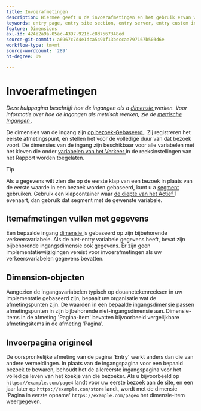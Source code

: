 ```yaml
---
title: Invoerafmetingen
description: Hiermee geeft u de invoerafmetingen en het gebruik ervan weer.
keywords: entry page, entry site section, entry server, entry custom insight
feature: Dimensions
exl-id: 424e2a9a-05ac-4397-921b-c8d7567348ed
source-git-commit: a6967c7d4e1dca5491f13beccaa797167b503d6e
workflow-type: tm+mt
source-wordcount: '289'
ht-degree: 0%

---
```


# Invoerafmetingen

*Deze hulppagina beschrijft hoe de ingangen als a [ dimensie ](overview.md) werken. Voor informatie over hoe de ingangen als metrisch werken, zie de [ metrische Ingangen ](../metrics/entries.md).*

De dimensies van de ingang zijn [ op bezoek-Gebaseerd ](../metrics/visits.md). Zij registreren het eerste afmetingspunt, en stellen het voor de volledige duur van dat bezoek voort. De dimensies van de ingang zijn beschikbaar voor alle variabelen met het kleven die onder [ variabelen van het Verkeer ](/help/admin/tools/manage-rs/edit-settings/c-traffic-variables/traffic-var.md) in de reeksinstellingen van het Rapport worden toegelaten.

>[!TIP]
>Als u gegevens wilt zien die op de eerste klap van een bezoek in plaats van de eerste waarde in een bezoek worden gebaseerd, kunt u a [ segment ](/help/components/segmentation/seg-overview.md) gebruiken. Gebruik een klapcontainer waar [ de diepte van het Actief ](hit-depth.md) 1 evenaart, dan gebruik dat segment met de gewenste variabele.

## Itemafmetingen vullen met gegevens

Een bepaalde ingang [ dimensie ](overview.md) is gebaseerd op zijn bijbehorende verkeersvariabele. Als de niet-entry variabele gegevens heeft, bevat zijn bijbehorende ingangsdimensie ook gegevens. Er zijn geen implementatiewijzigingen vereist voor invoerafmetingen als uw verkeersvariabelen gegevens bevatten.

## Dimension-objecten

Aangezien de ingangsvariabelen typisch op douanetekenreeksen in uw implementatie gebaseerd zijn, bepaalt uw organisatie wat de afmetingspunten zijn. De waarden in een bepaalde ingangsdimensie passen afmetingspunten in zijn bijbehorende niet-ingangsdimensie aan. Dimensie-items in de afmeting &#39;Pagina-item&#39; bevatten bijvoorbeeld vergelijkbare afmetingsitems in de afmeting &#39;Pagina&#39;.

## Invoerpagina origineel

De oorspronkelijke afmeting van de pagina &#39;Entry&#39; werkt anders dan die van andere vermeldingen. In plaats van de ingangspagina voor een bepaald bezoek te bewaren, behoudt het de allereerste ingangspagina voor het volledige leven van het koekje van die bezoeker. Als u bijvoorbeeld op `https://example.com/page4` landt voor uw eerste bezoek aan de site, en een jaar later op `https://example.com/store` landt, wordt met de dimensie &#39;Pagina in eerste opname&#39; `https://example.com/page4` het dimensie-item weergegeven.
